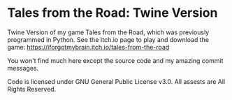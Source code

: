# Tales from the Road: Twine Version
Twine Version of my game Tales from the Road, which was previously programmed in Python. See the Itch.io page to play and download the game: https://iforgotmybrain.itch.io/tales-from-the-road

You won't find much here except the source code and my amazing commit messages.

Code is licensed under GNU General Public License v3.0. All assests are All Rights Reserved.

